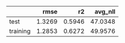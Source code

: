 |          |   rmse |     r2 |   avg_nll |
|:---------|-------:|-------:|----------:|
| test     | 1.3269 | 0.5946 |   47.0348 |
| training | 1.2853 | 0.6272 |   49.9576 |
